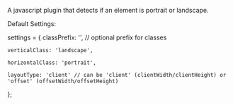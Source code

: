 A javascript plugin that detects if an element is portrait or landscape.

Default Settings:

settings = {
    classPrefix: '', // optional prefix for classes

    verticalClass: 'landscape',

    horizontalClass: 'portrait',
    
    layoutType: 'client' // can be 'client' (clientWidth/clientHeight) or 'offset' (offsetWidth/offsetHeight)
};
